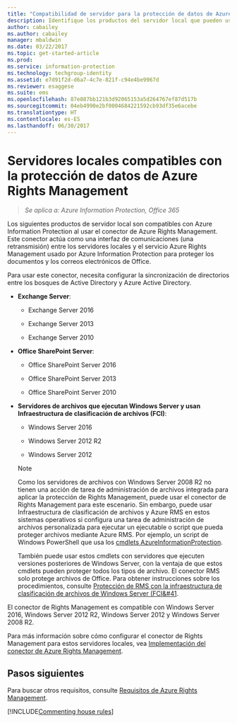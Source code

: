 ```yaml
---
title: "Compatibilidad de servidor para la protección de datos de Azure RMS - AIP"
description: Identifique los productos del servidor local que pueden usar el servicio Azure Rights Management de Azure Information Protection con el conector de Rights Management.
author: cabailey
ms.author: cabailey
manager: mbaldwin
ms.date: 03/22/2017
ms.topic: get-started-article
ms.prod: 
ms.service: information-protection
ms.technology: techgroup-identity
ms.assetid: e7d91f2d-d6a7-4c7e-821f-c94e4be9967d
ms.reviewer: esaggese
ms.suite: ems
ms.openlocfilehash: 87e887bb121b3d92065153a5d264767ef87d517b
ms.sourcegitcommit: 04eb4990e2bf0004684221592cb93df35e6acebe
ms.translationtype: HT
ms.contentlocale: es-ES
ms.lasthandoff: 06/30/2017
---
```

# <a name="on-premises-servers-that-support-azure-rights-management-data-protection"></a>Servidores locales compatibles con la protección de datos de Azure Rights Management

>*Se aplica a: Azure Information Protection, Office 365*

Los siguientes productos de servidor local son compatibles con Azure Information Protection al usar el conector de Azure Rights Management. Este conector actúa como una interfaz de comunicaciones (una retransmisión) entre los servidores locales y el servicio Azure Rights Management usado por Azure Information Protection para proteger los documentos y los correos electrónicos de Office. 

Para usar este conector, necesita configurar la sincronización de directorios entre los bosques de Active Directory y Azure Active Directory.

-   **Exchange Server**:

    -   Exchange Server 2016

    -   Exchange Server 2013

    -   Exchange Server 2010

-   **Office SharePoint Server**:

    -   Office SharePoint Server 2016

    -   Office SharePoint Server 2013

    -   Office SharePoint Server 2010

-   **Servidores de archivos que ejecutan Windows Server y usan Infraestructura de clasificación de archivos (FCI)**:

    -   Windows Server 2016

    -   Windows Server 2012 R2

    -   Windows Server 2012

    > [!NOTE]
    > Como los servidores de archivos con Windows Server 2008 R2 no tienen una acción de tarea de administración de archivos integrada para aplicar la protección de Rights Management, puede usar el conector de Rights Management para este escenario. Sin embargo, puede usar Infraestructura de clasificación de archivos y Azure RMS en estos sistemas operativos si configura una tarea de administración de archivos personalizada para ejecutar un ejecutable o script que pueda proteger archivos mediante Azure RMS. Por ejemplo, un script de Windows PowerShell que usa los [cmdlets AzureInformationProtection](/powershell/azureinformationprotection/vlatest/aip).
    > 
    > También puede usar estos cmdlets con servidores que ejecuten versiones posteriores de Windows Server, con la ventaja de que estos cmdlets pueden proteger todos los tipos de archivo. El conector RMS solo protege archivos de Office. Para obtener instrucciones sobre los procedimientos, consulte [Protección de RMS con la infraestructura de clasificación de archivos de Windows Server &#40;FCI&#41](../rms-client/configure-fci.md).

El conector de Rights Management es compatible con Windows Server 2016, Windows Server 2012 R2, Windows Server 2012 y Windows Server 2008 R2.

Para más información sobre cómo configurar el conector de Rights Management para estos servidores locales, vea [Implementación del conector de Azure Rights Management](../deploy-use/deploy-rms-connector.md).

## <a name="next-steps"></a>Pasos siguientes
Para buscar otros requisitos, consulte [Requisitos de Azure Rights Management](requirements-azure-rms.md).

[!INCLUDE[Commenting house rules](../includes/houserules.md)]